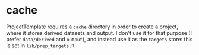 cache
================

ProjectTemplate requires a `cache` directory in order to create a project, where it stores derived datasets and output. I don't use it for that purpose (I prefer `data/derived` and `output`), and instead use it as the `targets` store: this is set in `lib/prep_targets.R`.
